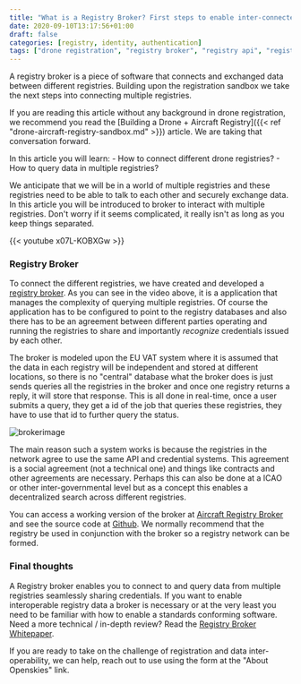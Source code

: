 ```yaml
---
title: "What is a Registry Broker? First steps to enable inter-connected Drone + Aircraft registries"
date: 2020-09-10T13:17:56+01:00
draft: false
categories: [registry, identity, authentication]
tags: ["drone registration", "registry broker", "registry api", "registry sandbox"]
---
```


A registry broker is a piece of software that connects and exchanged data between different registries. Building upon the registration sandbox we take the next steps into connecting multiple registries. 
<!--more-->

If you are reading this article without any background in drone registration, we recommend you read the [Building a Drone + Aircraft Registry]({{< ref "drone-aircraft-registry-sandbox.md" >}}) article. We are taking that conversation forward.

In this article you will learn: 
     - How to connect different drone registries? 
     - How to query data in multiple registries?

We anticipate that we will be in a world of multiple registries and these registries need to be able to talk to each other and securely exchange data. In this article you will be introduced to broker to interact with multiple registries. Don't worry if it seems complicated, it really isn't as long as you keep things separated.

{{< youtube x07L-KOBXGw >}}

### Registry Broker

To connect the different registries, we have created and developed a [registry broker](https://github.com/openskies-sh/aircraftregistry-broker). As you can see in the video above, it is a  application that manages the complexity of querying multiple registries. Of course the application has to be configured to point to the registry databases and also there has to be an agreement between different parties operating and running the registries to share and importantly _recognize_ credentials issued by each other. 

The broker is modeled upon the EU VAT system where it is assumed that the data in each registry will be independent and stored at different locations, so there is no "central" database what the broker does is just sends queries all the registries in the broker and once one registry returns a reply, it will store that response. This is all done in real-time, once a user submits a query, they get a id of the job that queries these registries, they have to use that id to further query the status.

![brokerimage](https://i.imgur.com/A6b0IWO.jpg)


The main reason such a system works is because the registries in the network agree to use the same API and credential systems. This agreement is a social agreement (not a technical one) and things like contracts and other agreements are necessary. Perhaps this can also be done at a ICAO or other inter-governmental level but as a concept this enables a decentralized search across different registries. 

You can access a working version of the broker at [Aircraft Registry Broker](https://aircraftregistry-broker.herokuapp.com/) and see the source code at [Github](https://github.com/openskies-sh/aircraftregistry-broker). We normally recommend that the registry be used in conjunction with the broker so a registry network can be formed. 

### Final thoughts

A Registry broker enables you to connect to and query data from multiple registries seamlessly sharing credentials. If you want to enable interoperable registry data a broker is necessary or at the very least you need to be familiar with how to enable a standards conforming software. Need a more technical / in-depth review? Read the [Registry Broker Whitepaper](https://github.com/openskies-sh/aircraftregistry-broker/blob/master/documents/registration-brokerage-specification.md).

If you are ready to take on the challenge of registration and data inter-operability, we can help, reach out to use using the form at the "About Openskies" link.